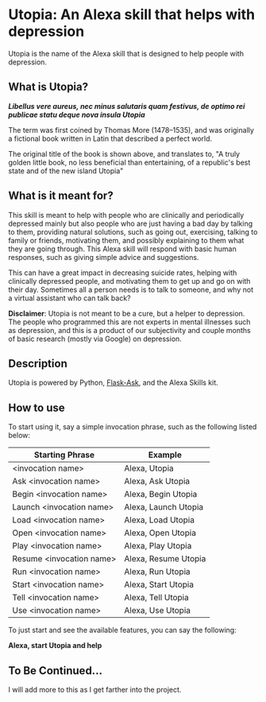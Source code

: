 # Utopia: An Alexa skill that helps with depression

Utopia is the name of the Alexa skill that is designed to help people with depression.


## What is Utopia?

***Libellus vere aureus, nec minus salutaris quam festivus, de optimo rei publicae statu deque nova insula Utopia***

The term was first coined by Thomas More (1478–1535), and was originally a fictional book
written in Latin that described a perfect world. 

The original title of the book is shown above, and translates to, "A truly golden little book, no less beneficial than entertaining, 
of a republic's best state and of the new island Utopia"

## What is it meant for?

This skill is meant to help with people who are clinically and periodically depressed mainly 
but also people who are just having a bad day by talking to them, providing natural solutions, 
such as going out, exercising, talking to family or friends, motivating them, and possibly explaining to them 
what they are going through. This Alexa skill will respond with basic human responses, 
such as giving simple advice and suggestions. 

This can have a great impact in decreasing suicide rates, 
helping with clinically depressed people, and motivating them to get up and go on with their day. 
Sometimes all a person needs is to talk to someone, and why not a virtual assistant who can talk back?

**Disclaimer**: Utopia is not meant to be a cure, but a helper to depression. The people who programmed this are not experts in mental illnesses such as depression,
and this is a product of our subjectivity and couple months of basic research (mostly via Google) on depression.

## Description

Utopia is powered by Python, [Flask-Ask](http://flask-ask.readthedocs.io/en/latest/), and the Alexa Skills kit.

## How to use
To start using it, say a simple invocation phrase, such as the following listed below:

| Starting Phrase                          | Example                              |
|------------------------------------------|--------------------------------------|
| \<invocation name>                        | Alexa, Utopia                        |
| Ask \<invocation name>                    | Alexa, Ask Utopia                    |
| Begin \<invocation name>                  | Alexa, Begin Utopia                  |
| Launch \<invocation name>                 | Alexa, Launch Utopia                |
| Load \<invocation name>                   | Alexa, Load Utopia                   |
| Open \<invocation name>                   | Alexa, Open Utopia                   |
| Play \<invocation name>                   | Alexa, Play Utopia                   |
| Resume \<invocation name>                 | Alexa, Resume Utopia                 |
| Run \<invocation name>                    | Alexa, Run Utopia                    |
| Start \<invocation name>                  | Alexa, Start Utopia                  |
| Tell \<invocation name>                   | Alexa, Tell Utopia                   |
| Use \<invocation name>                    | Alexa, Use Utopia                    |


To just start and see the available features, you can say the following:

**Alexa, start Utopia and help**


## To Be Continued...
I will add more to this as I get farther into the project.

